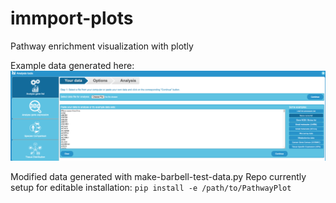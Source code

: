 # immport-plots
Pathway enrichment visualization with plotly

Example data generated here:
![Data Source](https://github.com/reactome-fi/pathway_plot/blob/master/notebooks/example_data.png)

Modified data generated with make-barbell-test-data.py
Repo currently setup for editable installation:
`pip install -e /path/to/PathwayPlot`